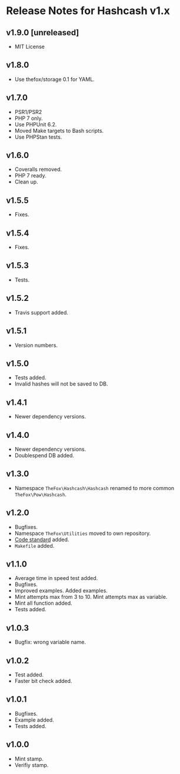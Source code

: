 # Release Notes for Hashcash v1.x

## v1.9.0 [unreleased]

- MIT License

## v1.8.0

- Use thefox/storage 0.1 for YAML.

## v1.7.0

- PSR1/PSR2
- PHP 7 only.
- Use PHPUnit 6.2.
- Moved Make targets to Bash scripts.
- Use PHPStan tests.

## v1.6.0

- Coveralls removed.
- PHP 7 ready.
- Clean up.

## v1.5.5

- Fixes.

## v1.5.4

- Fixes.

## v1.5.3

- Tests.

## v1.5.2

- Travis support added.

## v1.5.1

- Version numbers.

## v1.5.0

- Tests added.
- Invalid hashes will not be saved to DB.

## v1.4.1

- Newer dependency versions.

## v1.4.0

- Newer dependency versions.
- Doublespend DB added.

## v1.3.0

- Namespace `TheFox\Hashcash\Hashcash` renamed to more common `TheFox\Pow\Hashcash`.

## v1.2.0

- Bugfixes.
- Namespace `TheFox\Utilities` moved to own repository.
- [Code standard](https://github.com/TheFox/phpcsrs) added.
- `Makefile` added.

## v1.1.0

- Average time in speed test added.
- Bugfixes.
- Improved examples. Added examples.
- Mint attempts max from 3 to 10. Mint attempts max as variable.
- Mint all function added.
- Tests added.

## v1.0.3

- Bugfix: wrong variable name.

## v1.0.2

- Test added.
- Faster bit check added.

## v1.0.1

- Bugfixes.
- Example added.
- Tests added.


## v1.0.0

- Mint stamp.
- Verifiy stamp.
